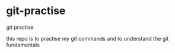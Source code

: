# git-practise
git practise

this repo is to practise my git commands and to understand the git fundamentals
